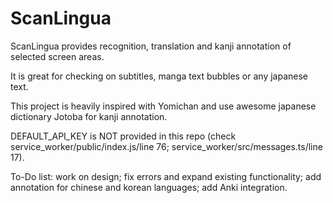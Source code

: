 # ScanLingua
ScanLingua provides recognition, translation and kanji annotation of selected screen areas.

It is great for checking on subtitles, manga text bubbles or any japanese text.

This project is heavily inspired with Yomichan and use awesome japanese dictionary Jotoba for kanji annotation.

DEFAULT_API_KEY is NOT provided in this repo (check service_worker/public/index.js/line 76; service_worker/src/messages.ts/line 17).

To-Do list: work on design; fix errors and expand existing functionality; add annotation for chinese and korean languages; add Anki integration.
